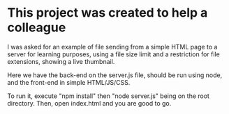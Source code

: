 # This project was created to help a colleague

I was asked for an example of file sending from a simple HTML page to a server for learning purposes, using a file size limit and a restriction for file extensions, showing a live thumbnail.

Here we have the back-end on the server.js file, should be run using node, and the front-end in simple HTML/JS/CSS.

To run it, execute "npm install" then "node server.js" being on the root directory. Then, open index.html and you are good to go.
